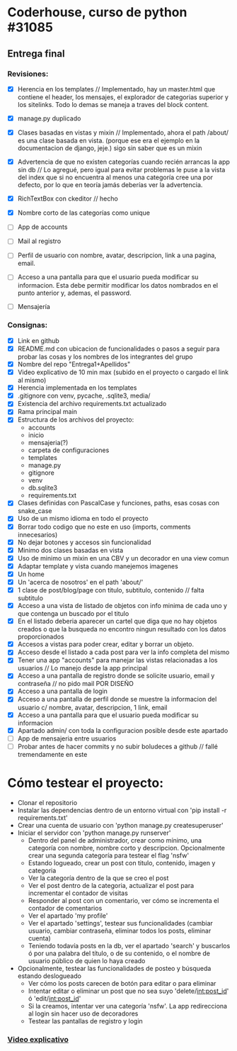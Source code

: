 # Coderhouse, curso de python #31085
## Entrega final


### Revisiones:
* [x] Herencia en los templates // Implementado, hay un master.html que contiene el header, los mensajes, el explorador de categorias superior y los sitelinks. Todo lo demas se maneja a traves del block content.
* [x] manage.py duplicado
* [x] Clases basadas en vistas y mixin // Implementado, ahora el path /about/ es una clase basada en vista. (porque ese era el ejemplo en la documentacion de django, jeje.) sigo sin saber que es un mixin
* [x] Advertencia de que no existen categorías cuando recién arrancas la app sin db // Lo agregué, pero igual para evitar problemas le puse a la vista del index que si no encuentra al menos una categoría cree una por defecto, por lo que en teoría jamás deberías ver la advertencia.
* [x] RichTextBox con ckeditor // hecho
* [x] Nombre corto de las categorías como unique
* [ ] App de accounts
* [ ] Mail al registro
* [ ] Perfil de usuario con nombre, avatar, descripcion, link a una pagina, email.
* [ ] Acceso a una pantalla para que el usuario pueda modificar su informacion. Esta debe permitir modificar los datos nombrados en el punto anterior y, ademas, el password. 
* [ ] Mensajería 


### Consignas:

* [x] Link en github
* [x] README.md con ubicacion de funcionalidades o pasos a seguir para probar las cosas y los nombres de los integrantes del grupo
* [x] Nombre del repo "Entrega1+Apellidos"
* [x] Video explicativo de 10 min max (subido en el proyecto o cargado el link al mismo)
* [x] Herencia implementada en los templates
* [x] .gitignore con venv, pycache, .sqlite3, media/
* [x] Existencia del archivo requirements.txt actualizado
* [x] Rama principal main
* [x] Estructura de los archivos del proyecto:
    * accounts
    * inicio
    * mensajeria(?)
    * carpeta de configuraciones
    * templates
    * manage.py
    * gitignore
    * venv
    * db.sqlite3
    * requirements.txt
* [x] Clases definidas con PascalCase y funciones, paths, esas cosas con snake_case
* [x] Uso de un mismo idioma en todo el proyecto
* [x] Borrar todo codigo que no este en uso (imports, comments innecesarios)
* [x] No dejar botones y accesos sin funcionalidad
* [x] Minimo dos clases basadas en vista
* [x] Uso de minimo un mixin en una CBV y un decorador en una view comun
* [x] Adaptar template y vista cuando manejemos imagenes
* [x] Un home
* [x] Un 'acerca de nosotros' en el path 'about/'
* [x] 1 clase de post/blog/page con titulo, subtitulo, contenido // falta subtitulo
* [x] Acceso a una vista de listado de objetos con info minima de cada uno y que contenga un buscado por el titulo
* [x] En el listado deberia aparecer un cartel que diga que no hay objetos creados o que la busqueda no encontro ningun resultado con los datos proporcionados
* [x] Accesos a vistas para poder crear, editar y borrar un objeto.
* [x] Acceso desde el listado a cada post para ver la info completa del mismo
* [x] Tener una app "accounts" para manejar las vistas relacionadas a los usuarios // Lo manejo desde la app principal
* [x] Acceso a una pantalla de registro donde se solicite usuario, email y contraseña // no pido mail POR DISEÑO
* [x] Acceso a una pantalla de login
* [x] Acceso a una pantalla de perfil donde se muestre la informacion del usuario c/ nombre, avatar, descripcion, 1 link, email
* [x] Acceso a una pantalla para que el usuario pueda modificar su informacion
* [x] Apartado admin/ con toda la configuracion posible desde este apartado
* [ ] App de mensajeria entre usuarios
* [ ] Probar antes de hacer commits y no subir boludeces a github // fallé tremendamente en este

# Cómo testear el proyecto:
* Clonar el repositorio
* Instalar las dependencias dentro de un entorno virtual con 'pip install -r requirements.txt'
* Crear una cuenta de usuario con 'python manage.py createsuperuser'
* Iniciar el servidor con 'python manage.py runserver'
    * Dentro del panel de administrador, crear como mínimo, una categoría con nombre, nombre corto y descripcion. Opcionalmente crear una segunda categoría para testear el flag 'nsfw'
    * Estando logueado, crear un post con titulo, contenido, imagen y categoria
    * Ver la categoría dentro de la que se creo el post
    * Ver el post dentro de la categoria, actualizar el post para incrementar el contador de visitas
    * Responder al post con un comentario, ver cómo se incrementa el contador de comentarios
    * Ver el apartado 'my profile'
    * Ver el apartado 'settings', testear sus funcionalidades (cambiar usuario, cambiar contraseña, eliminar todos los posts, eliminar cuenta)
    * Teniendo todavía posts en la db, ver el apartado 'search' y buscarlos ó por una palabra del título, o de su contenido, o el nombre de usuario público de quien lo haya creado
* Opcionalmente, testear las funcionalidades de posteo y búsqueda estando deslogueado
    * Ver cómo los posts carecen de botón para editar o para eliminar
    * Intentar editar o eliminar un post que no sea suyo 'delete/<int:post_id>' ó 'edit/<int:post_id>'
    * Si la creamos, intentar ver una categoría 'nsfw'. La app redirecciona al login sin hacer uso de decoradores
    * Testear las pantallas de registro y login

### [Video explicativo](https://youtu.be/GfMHgp4lrAY)
